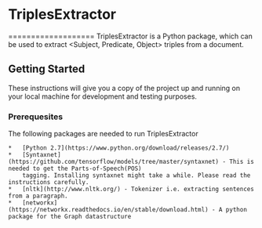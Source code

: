 # TriplesExtractor
===================
TriplesExtractor is a Python package, which can be used to extract <Subject, Predicate, Object> triples from a document.

## Getting Started
These instructions will give you a copy of the project up and running on your local machine for development and testing purposes.

### Prerequesites
The following packages are needed to run TriplesExtractor
    
    *   [Python 2.7](https://www.python.org/download/releases/2.7/)
    *   [Syntaxnet](https://github.com/tensorflow/models/tree/master/syntaxnet) - This is needed to get the Parts-of-Speech(POS)
        tagging. Installing syntaxnet might take a while. Please read the instructions carefully.
    *   [nltk](http://www.nltk.org/) - Tokenizer i.e. extracting sentences from a paragraph.
    *   [networkx](https://networkx.readthedocs.io/en/stable/download.html) - A python package for the Graph datastructure 